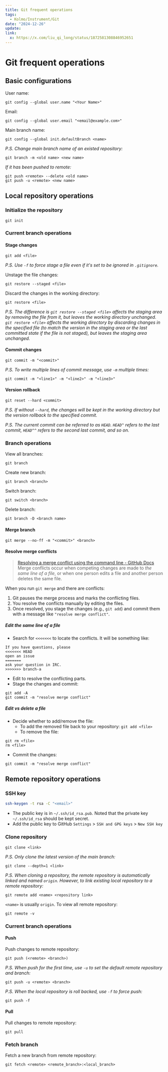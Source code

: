```yaml
---
title: Git frequent operations
tags:
  - Kolmo/Instrument/Git
date: "2024-12-26"
update: 
link:
  x: https://x.com/liu_qi_long/status/1872581308846952651
---
```


# Git frequent operations

## Basic configurations

User name:

```
git config --global user.name "<Your Name>"
```

Email:

```
git config --global user.email "<email@example.com>"
```

Main branch name:

```
git config --global init.defaultBranch <name>
```

_P.S. Change main branch name of an existed repository:_

```
git branch -m <old name> <new name>
```

_If it has been pushed to remote:_

```
git push <remote> --delete <old name>
git push -u <remote> <new name>
```

## Local repository operations

### Initialize the repository

```
git init
```

### Current branch operations

#### Stage changes

```
git add <file>
```

_P.S. Use `-f` to force stage a file even if it's set to be ignored in `.gitignore`._

Unstage the file changes:

```
git restore --staged <file>
```

Discard the changes in the working directory:

```
git restore <file>
```

_P.S. The difference is `git restore --staged <file>` affects the staging area by removing the file from it, but leaves the working directory unchanged. `git restore <file>` affects the working directory by discarding changes in the specified file (to match the version in the staging area or the last committed state if the file is not staged), but leaves the staging area unchanged._

#### Commit changes

```
git commit -m "<commit>"
```

_P.S. To write multiple lines of commit message, use `-m` multiple times:_

```
git commit -m "<line1>" -m "<line2>" -m "<line3>"
```

#### Version rollback

```
git reset --hard <commit>
```

_P.S. If without `--hard`, the changes will be kept in the working directory but the version rollback to the specified commit._

_P.S. The current commit can be referred to as `HEAD`. `HEAD^` refers to the last commit, `HEAD^^` refers to the second last commit, and so on._

### Branch operations

View all branches:

```
git branch
```

Create new branch:

```
git branch <branch>
```

Switch branch:

```
git switch <branch>
```

Delete branch:

```
git branch -D <branch name>
```

#### Merge branch

```
git merge --no-ff -m "<commit>" <branch>
```

#### Resolve merge conflicts

> [Resolving a merge conflict using the command line - GitHub Docs](https://docs.github.com/en/pull-requests/collaborating-with-pull-requests/addressing-merge-conflicts/resolving-a-merge-conflict-using-the-command-line)
> Merge conflicts occur when competing changes are made to _the same line of a file_, or when one person edits a file and another person deletes the same file.

When you run `git merge` and there are conflicts:

1. Git pauses the merge process and marks the conflicting files.
2. You resolve the conflicts manually by editing the files.
3. Once resolved, you stage the changes (e.g., `git add`) and commit them with a message like `"resolve merge conflict"`.

 ##### Edit the same line of a file

- Search for `<<<<<<<` to locate the conflicts. It will be something like:

```
If you have questions, please
<<<<<<< HEAD
open an issue
=======
ask your question in IRC.
>>>>>>> branch-a
```

- Edit to resolve the conflicting parts.
- Stage the changes and commit:

```
git add -A
git commit -m "resolve merge conflict"
```

##### Edit vs delete a file

- Decide whether to add/remove the file:
	- To add the removed file back to your repository: `git add <file>`
	- To remove the file: 

```
git rm <file>
rm <file>
```

- Commit the changes:

```
git commit -m "resolve merge conflict"
```

## Remote repository operations

### SSH key

```zsh
ssh-keygen -t rsa -C "<email>"
```

- The public key is in `~/.ssh/id_rsa.pub`. Noted that the private key `~/.ssh/id_rsa` should be kept secret.
- Add the public key to GitHub
  `Settings` > `SSH and GPG keys` > `New SSH key`


### Clone repository

```
git clone <link>
```

_P.S. Only clone the latest version of the main branch:_

```
git clone --depth=1 <link>
```

_P.S. When cloning a repository, the remote repository is automatically linked and named `origin`. However, to link existing local repository to a remote repository:_

```
git remote add <name> <repository link>
```

`<name>` is usually `origin`. To view all remote repository:

```
git remote -v
```

### Current branch operations

#### Push

Push changes to remote repository:

```
git push (<remote> <branch>)
```

_P.S. When push for the first time, use `-u` to set the default remote repository and branch:_

```
git push -u <remote> <branch>
```

_P.S. When the local repository is roll backed, use `-f` to force push:_

```
git push -f
```

#### Pull

Pull changes to remote repository:

```
git pull
```

### Fetch branch

Fetch a new branch from remote repository:

```
git fetch <remote> <remote_branch>:<local_branch>
```